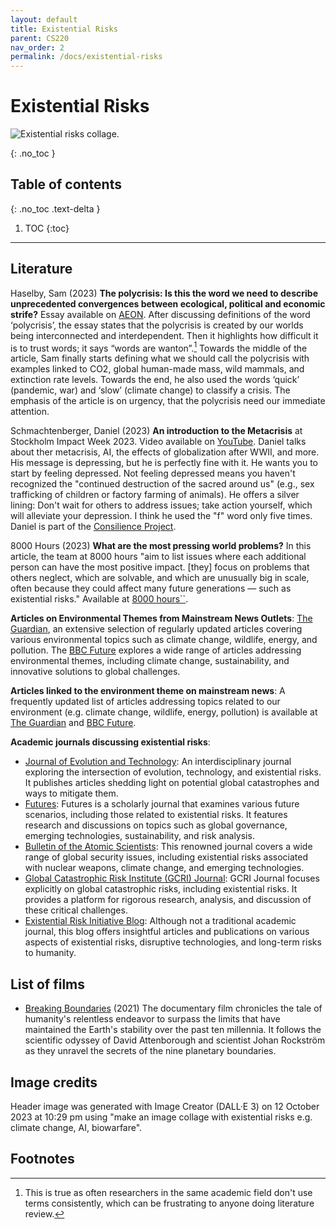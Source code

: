 ```yaml
---
layout: default
title: Existential Risks
parent: CS220
nav_order: 2
permalink: /docs/existential-risks
---
```


# Existential Risks

![Existential risks collage.](../assets/img/2023-10-12-existential-risks-bing-dalle.jpg)

{: .no_toc }

## Table of contents
{: .no_toc .text-delta }

1. TOC
{:toc}

---

## Literature
Haselby, Sam (2023) **The polycrisis: Is this the word we need to describe unprecedented convergences between ecological, political and economic strife?** Essay available on [AEON](https://aeon.co/essays/the-case-for-polycrisis-as-a-keyword-of-our-interconnected-times?utm_source=pocket-newtab-en-gb). After discussing definitions of the word ‘polycrisis’, the essay states that the polycrisis is created by our worlds being interconnected and interdependent. Then it highlights how difficult it is to trust words; it says “words are wanton”.[^inconsistent-terms]  Towards the middle of the article, Sam finally starts defining what we should call the polycrisis with examples linked to CO2, global human-made mass, wild mammals, and extinction rate levels. Towards the end, he also used the words ‘quick’ (pandemic, war) and ‘slow’ (climate change) to classify a crisis. The emphasis of the article is on urgency, that the polycrisis need our immediate attention.

Schmachtenberger, Daniel (2023) **An introduction to the Metacrisis** at Stockholm Impact Week 2023. Video available on [YouTube](https://youtu.be/4kBoLVvoqVY?feature=shared). Daniel talks about ther metacrisis, AI, the effects of globalization after WWII, and more. His message is depressing, but he is perfectly fine with it. He wants you to start by feeling depressed. Not feeling depressed means you haven't recognized the "continued destruction of the sacred around us" (e.g., sex trafficking of children or factory farming of animals). He offers a silver lining: Don't wait for others to address issues; take action yourself, which will alleviate your depression. I think he used the "f" word only five times. Daniel is part of the [Consilience Project](https://consilienceproject.org/).

8000 Hours (2023) **What are the most pressing world problems?** In this article, the team at 8000 hours "aim to list issues where each additional person can have the most positive impact. [they] focus on problems that others neglect, which are solvable, and which are unusually big in scale, often because they could affect many future generations — such as existential risks." Available at [8000 hours``](https://80000hours.org/problem-profiles/).

**Articles on Environmental Themes from Mainstream News Outlets**: [The Guardian](https://www.theguardian.com/uk/environment), an extensive selection of regularly updated articles covering various environmental topics such as climate change, wildlife, energy, and pollution. The [BBC Future](https://www.bbc.com/future) explores a wide range of articles addressing environmental themes, including climate change, sustainability, and innovative solutions to global challenges.

**Articles linked to the environment theme on mainstream news**: A frequently updated list of articles addressing topics related to our environment (e.g. climate change, wildlife, energy, pollution) is available at [The Guardian](https://www.theguardian.com/uk/environment) and [BBC Future](https://www.bbc.com/future).

**Academic journals discussing existential risks**:
- [Journal of Evolution and Technology](https://www.jetpress.org/): An interdisciplinary journal exploring the intersection of evolution, technology, and existential risks. It publishes articles shedding light on potential global catastrophes and ways to mitigate them.
- [Futures](https://www.sciencedirect.com/journal/futures): Futures is a scholarly journal that examines various future scenarios, including those related to existential risks. It features research and discussions on topics such as global governance, emerging technologies, sustainability, and risk analysis.
- [Bulletin of the Atomic Scientists](https://thebulletin.org/): This renowned journal covers a wide range of global security issues, including existential risks associated with nuclear weapons, climate change, and emerging technologies.
- [Global Catastrophic Risk Institute (GCRI) Journal](https://www.globalpolicyjournal.com/): GCRI Journal focuses explicitly on global catastrophic risks, including existential risks. It provides a platform for rigorous research, analysis, and discussion of these critical challenges.
- [Existential Risk Initiative Blog](https://existence.org/): Although not a traditional academic journal, this blog offers insightful articles and publications on various aspects of existential risks, disruptive technologies, and long-term risks to humanity.

## List of films 
- [Breaking Boundaries](https://youtu.be/Gb6wQtNjblk?feature=shared) (2021) The documentary film chronicles the tale of humanity's relentless endeavor to surpass the limits that have maintained the Earth's stability over the past ten millennia. It follows the scientific odyssey of David Attenborough and scientist Johan Rockström as they unravel the secrets of the nine planetary boundaries.

## Image credits
Header image was generated with Image Creator (DALL·E 3) on 12 October 2023 at 10:29 pm using "make an image collage with existential risks e.g. climate change, AI, biowarfare".

## Footnotes
[^inconsistent-terms]: This is true as often researchers in the same academic field don't use terms consistently, which can be frustrating to anyone doing literature review.